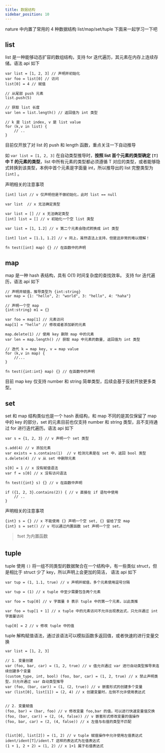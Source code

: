 ```yaml
---
title: 数据结构
sidebar_position: 10
---
```


nature 中内置了常用的 4 种数据结构 list/map/set/tuple 下面来一起学习一下吧

## list

list 是一种能够动态扩容的数组结构，支持 for 迭代遍历，其元素在内存上连续存储。语法 api 如下

```nature
var list = [1, 2, 3] // 声明并初始化
var foo = list[0] // 访问
list[0] = 4 // 赋值

// 从尾部 push 元素
list.push(5)

// 获取 list 长度
var len = list.length() // 返回值为 int 类型

// k 是 list index, v 是 list value
for (k,v in list) {
    // ..
}
```

目前仅开放了对 list 的 push 和 length 函数，重点关注一下自动推导

如 `var list = [1, 2, 3]` 在自动类型推导时，**按照 list 首个元素的类型确定 `[T]` 中 T 的元素的类型**，list 中所有元素的类型都必须遵循 T 对应的类型，或者能够隐式转换到该类型，本例中首个元素是字面量 int，所以推导出的 list 完整类型为 `[int]` 。

声明相关的注意事项

```nature
[int] list // v 仅声明但是不做初始化，此时 list == null

var list  // x 无法确定类型

var list = [] // x 无法确定类型
[int] list = [] // v 初始化一个空 list 类型

var list = [1, 1.2] // v 第二个元素会隐式转换成 int 类型

[int] list = [1.1, 1.2] // v 同上，虽然语法上支持，但是这非常的难以理解！

fn test([int] map) {} // 在函数中的声明
```

## map

map 是一种 hash 表结构，具有 O(1) 时间复杂度的查找效率。 支持 for 迭代遍历，语法 api 如下

```nature
// 声明并赋值，推导类型为 {int:string}
var map = {1: "hello", 2: "world", 3: "hello", 4: "haha"}

// 声明一个空 map
{int:string} m1 = {}

var foo = map[1] // 元素访问
map[1] = "hello" // 修改或者添加新的元素

map.delete(1) // 使用 key 删除 map 中的元素
var len = map.length() // 获取 map 中元素的数量, 返回值为 int 类型

// 迭代 k = map key, v = map value
for (k,v in map) {
    //...
}

fn test({int:int} map) {} // 在函数中的声明
```

目前 map key 仅支持 number 和 string 简单类型，后续会基于反射开放更多类型。

## set

set 和 map 结构类似也是一个 hash 表结构，和 map 不同的是其仅保留了 map 中的 key 的部分，set 的元素目前也仅支持 number 和 string 类型，且不支持通过 for 进行迭代遍历。语法 api 如下

```nature
var s = {1, 2, 3} // v 声明一个 set 类型

s.add(4) // v 添加元素
var exists = s.contains(1)  // v 检测元素是在 set 中，返回 bool 类型
s.delete(4) // v 从 set 中删除元素

s[0] = 1 // x 没有赋值语法
var f = s[0] // x 没有访问语法

fn test({int} s) {} // v 在函数中声明

if ({1, 2, 3}.contains(2)) { // v 直接在 if 语句中使用
    // ..
}
```

声明相关的注意事项

```
{int} s = {} // x 不能使用 {} 声明一个空 set, {} 留给了空 map
{int} s = set() // v 可以通过内置函数 set 声明一个空 set，
```

> ❗set 为内置函数

## tuple

tuple 使用 `()` 将一组不同类型的数据聚合在一个结构中，有一些类似 struct，但是相比于 struct 少了 key，所以声明上会更加的简洁， 语法 api 如下

```nature
var tup = (1, 1.1, true) // v 声明并赋值，多个元素使用逗号分隔

var tup = (1) // x tuple 中至少需要包含两个元素

var foo = tup[0] // v 字面量 0 表示 tuple 中的第一个元素，以此类推

var foo = tup[1 + 1] // x tuple 中的元素访问不允许出现表达式，只允许通过 int 字面量访问

tup[0] = 2 // v 修改 tuple 中的值
```

tuple 解构赋值语法，通过该语法可以模拟函数多返回值，或者快速的进行变量交换

```nature
var list = [1, 2, 3]

// 1. 变量创建
var (foo, bar, car) = (1, 2, true) // v 值允许通过 var 进行自动类型推导来连续创建多个变量
(custom_type, int, bool) (foo, bar, car) = (1, 2, true) // x 禁止声明类型，只允许通过 var 自动类型推导
var (foo, (bar, car)) = (1, (2, true)) // v 嵌套形式的创建多个变量
var (list[0], list[1]) = (2, 4) // x 创建变量时，左侧不允许使用表达式


// 2. 变量赋值
(foo, bar) = (bar, foo) // v 修改变量 foo,bar 的值，可以进行快速变量值交换
(foo, (bar, car)) = (2, (4, false)) // v 嵌套形式修改变量的值操作
(foo, bar, car) = (2, (4, false)) // x 左值与右值的类型不匹配


(list[0], list[2]) = (1, 2) // v tuple 赋值操作中允许使用左值表达式 ident/ident[T]/ident.T 这样的表达式为左值表达式
(1 + 1, 2 + 2) = (1, 2) // x 1+1 属于右值表达式
```
